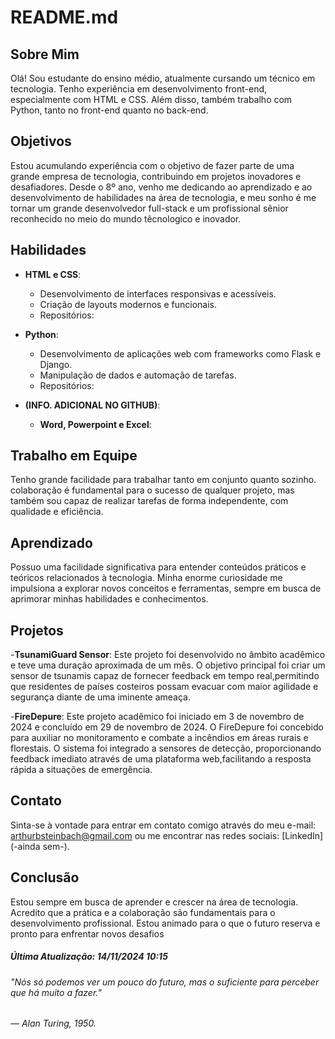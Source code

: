# README.md

## Sobre Mim

Olá! Sou estudante do ensino médio, atualmente cursando um técnico em tecnologia. Tenho experiência em desenvolvimento front-end, especialmente com HTML e CSS. Além disso, também trabalho com Python, tanto no front-end quanto no back-end.

## Objetivos

Estou acumulando experiência com o objetivo de fazer parte de uma grande empresa de tecnologia, contribuindo em projetos inovadores e desafiadores. Desde o 8º ano, venho me dedicando ao aprendizado e ao desenvolvimento de habilidades na área de tecnologia, 
e meu sonho é me tornar um grande desenvolvedor full-stack e um profissional sênior reconhecido no meio do mundo têcnologico e inovador.

## Habilidades

- **HTML e CSS**: 
  - Desenvolvimento de interfaces responsivas e acessíveis.
  - Criação de layouts modernos e funcionais.
  - Repositórios:
    
- **Python**: 
  - Desenvolvimento de aplicações web com frameworks como Flask e Django.
  - Manipulação de dados e automação de tarefas.
  - Repositórios:

- **(INFO. ADICIONAL NO GITHUB)**:
  - **Word, Powerpoint e Excel**:


## Trabalho em Equipe

Tenho grande facilidade para trabalhar tanto em conjunto quanto sozinho. colaboração é fundamental para o sucesso de qualquer projeto, mas também sou capaz de realizar tarefas de forma independente, com qualidade e eficiência.

## Aprendizado

Possuo uma facilidade significativa para entender conteúdos práticos e teóricos relacionados à tecnologia. Minha enorme curiosidade me impulsiona a explorar novos conceitos e ferramentas, sempre em busca de aprimorar minhas habilidades e conhecimentos.

## Projetos 

-**TsunamiGuard Sensor**: Este projeto foi desenvolvido no âmbito acadêmico e teve uma duração aproximada de um mês. O objetivo principal foi criar um sensor de tsunamis capaz de fornecer feedback em tempo real,permitindo que residentes de países costeiros possam evacuar com maior agilidade e segurança diante de uma iminente ameaça.

-**FireDepure**: Este projeto acadêmico foi iniciado em 3 de novembro de 2024 e concluído em 29 de novembro de 2024. O FireDepure foi concebido para auxiliar no monitoramento e combate a incêndios em áreas rurais e florestais. O sistema foi integrado a sensores de detecção, proporcionando feedback imediato através de uma plataforma web,facilitando a resposta rápida a situações de emergência.

## Contato

Sinta-se à vontade para entrar em contato comigo através do meu e-mail: arthurbsteinbach@gmail.com ou me encontrar nas redes sociais: [LinkedIn](-ainda sem-).

## Conclusão

Estou sempre em busca de aprender e crescer na área de tecnologia. Acredito que a prática e a colaboração são fundamentais para o desenvolvimento profissional. Estou animado para o que o futuro reserva e pronto para enfrentar novos desafios

##### Última Atualização: 14/11/2024 10:15
###### "Nós só podemos ver um pouco do futuro, mas o suficiente para perceber que há muito a fazer."
###### — Alan Turing, 1950.
